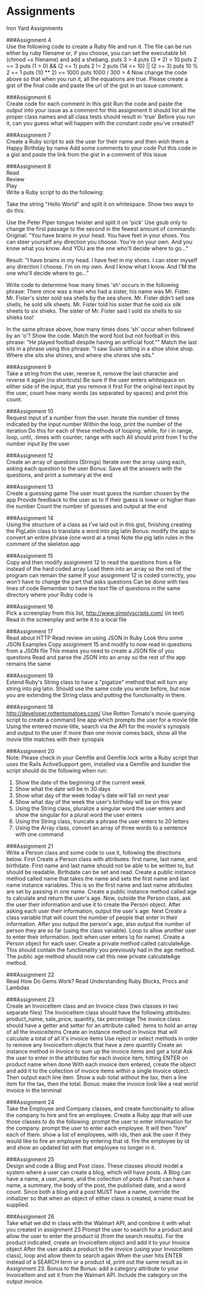 # Assignments
Iron Yard Assignments


###Assignment 4 <br>
Use the following code to create a Ruby file and run it. The file can be run either by ruby filename or, if you choose, you can set the executable bit (chmod +x filename) and add a shebang.
puts 3 > 4 puts (3 * 2) > 10 puts 2 == 3 puts (1 > 0) && (2 <= 1) puts 2 != 2 puts (14 <= 10) || (2 >= 3) puts 10 % 2 == 1 puts (10 ** 2) == 1000 puts 1000 / 300 > 4
Now change the code above so that when you run it, all the equations are true.
Please create a gist of the final code and paste the url of the gist in an issue comment.

###Assignment 6<br>
Create code for each comment in this gist
Run the code and paste the output into your issue as a comment for this assignment
It should list all the proper class names and all class tests should result in 'true'
Before you run it, can you guess what will happen with the constant code you've created?


###Assignment 7<br>
Create a Ruby script to ask the user for their name and then wish them a Happy Birthday by name
Add some comments to your code
Put this code in a gist and paste the link from the gist in a comment of this issue

###Assignment 8<br>
Read<br>
Review<br>
Play<br>
Write a Ruby script to do the following:<br>

Take the string "Hello World" and split it on whitespace. Show two ways to do this.

Use the Peter Piper tongue twister and split it on 'pick'
Use gsub only to change the first passage to the second in the fewest amount of commands:
Original: "You have brains in your head. You have feet in your shoes. You can steer yourself any direction you choose. You're on your own. And you know what you know. And YOU are the one who'll decide where to go..."

Result: "I have brains in my head. I have feet in my shoes. I can steer myself any direction I choose. I'm on my own. And I know what I know. And I'M the one who'll decide where to go..."

Write code to determine how many times 'sh' occurs in the following phrase:
There once was a man who had a sister, his name was Mr. Fister. Mr. Fister's sister sold sea shells by the sea shore. Mr. Fister didn't sell sea shells, he sold silk sheets. Mr. Fister told his sister that he sold six silk sheets to six shieks. The sister of Mr. Fister said I sold six shells to six shieks too!

In the same phrase above, how many times does 'sh' occur when followed by an 'o'? Show the code.
Match the word foot but not football in this phrase: "He played football despite having an artificial foot.""
Match the last sits in a phrase using this phrase: "I saw Susie sitting in a shoe shine shop. Where she sits she shines, and where she shines she sits."

###Assignment 9<br>
Take a string from the user, reverse it, remove the last character and reverse it again (no shortcuts)
Be sure if the user enters whitespace on either side of the input, that you remove it first
For the original text input by the user, count how many words (as separated by spaces) and print this count.

###Assignment 10<br>
Request input of a number from the user.
Iterate the number of times indicated by the input number
Within the loop, print the number of the iteration
Do this for each of these methods of looping: while, for i in range, loop, until, .times with counter, range with each
All should print from 1 to the number input by the user


###Assignment 12<br>
Create an array of questions (Strings)
Iterate over the array using each, asking each question to the user
Bonus: Save all the answers with the questions, and print a summary at the end

###Assignment 13<br>
Create a guessing game
The user must guess the number chosen by the app
Provide feedback to the user as to if their guess is lower or higher than the number
Count the number of guesses and output at the end

###Assignment 14<br>
Using the structure of a class as I've laid out in this gist, finishing creating the PigLatin class to translate a word into pig latin
Bonus: modify the app to convert an entire phrase (one word at a time)
Note the pig latin rules in the comment of the skeleton app

###Assignment 15<br>
Copy and then modify assignment 12 to read the questions from a file instead of the hard coded array
Load them into an array so the rest of the program can remain the same
If your assignment 12 is coded correctly, you won't have to change the part that asks questions
Can be done with two lines of code
Remember to have the text file of questions in the same directory where your Ruby code is

###Assignment 16<br>
Pick a screenplay from this list, http://www.simplyscripts.com/ (in text)
Read in the screenplay and write it to a local file

###Assignment 17<br>
Read about HTTP
Read review on using JSON in Ruby
Look thru some JSON Examples
Copy assignment 15 and modify to now read in questions from a JSON file
This means you need to create a JSON file of you questions
Read and parse the JSON into an array so the rest of the app remains the same

###Assignment 19<br>
Extend Ruby's String class to have a "pigatize" method that will turn any string into pig latin.
Should use the same code you wrote before, but now you are extending the String class and putting the functionality in there.

###Assignment 18<br>
http://developer.rottentomatoes.com/
Use Rotten Tomato's movie querying script to create a command line app which prompts the user for a movie title
Using the entered movie title, search via the API for the movie's synopsis and output to the user
If more than one movie comes back, show all the movie title matches with their synopsis

###Assignment 20<br>
Note: Please check in your Gemfile and Gemfile.lock
write a Ruby script that uses the Rails ActiveSupport gem, installed via a Gemfile and bundler
the script should do the following when run:
1) Show the date of the beginning of the current week
2) Show what the date will be in 30 days
3) Show what day of the week today's date will fall on next year
4) Show what day of the week the user's birthday will be on this year
5) Using the String class, pluralize a singular word the user enters and show the singular for a plural word the user enters
6) Using the String class, truncate a phrase the user enters to 20 letters
7) Using the Array class, convert an array of three words to a sentence with one command

###Assignment 21<br>
Write a Person class and some code to use it, following the directions below.
First
Create a Person class with attributes: first name, last name, and birthdate.
First name and last name should not be able to be written to, but should be readable.
Birthdate can be set and read.
Create a public instance method called name that takes the name and sets the first name and last name instance variables. This is so the first name and last name attributes are set by passing in one name.
Create a public instance method called age to calculate and return the user's age.
Now, outside the Person class, ask the user their information and use it to create the Person object.
After asking each user their information, output the user's age.
Next
Create a class variable that will count the number of people that enter in their information. After you output the person's age, also output the number of person they are so far (using the class variable).
Loop to allow another user to enter their information. (exit when user enters \q for name). Create a Person object for each user.
Create a private method called calculateAge. This should contain the functionality you previously had in the age method. The public age method should now call this new private calculateAge method.

###Assignment 22<br>
Read How Do Gems Work?
Read Understanding Ruby Blocks, Procs and Lambdas

###Assignment 23<br>
Create an InvoiceItem class and an Invoice class (two classes in two separate files)
The InvoiceItem class should have the following attributes: product_name, sale_price, quantity, tax percentage
The invoice class should have a getter and setter for an attribute called: items to hold an array of all the InvoiceItems
Create an instance method in Invoice that will calculate a total of all it's invoice items
Use reject or select methods in order to remove any InvoiceItem objects that have a zero quantity
Create an instance method in Invoice to sum up the invoice items and get a total
Ask the user to enter in the attributes for each invoice item, hitting ENTER on product name when done
With each invoice item entered, create the object and add it to the collection of invoice items within a single Invoice object.
Then output each line item.
Show a sub-total without the tax, then a line item for the tax, then the total.
Bonus: make the invoice look like a real world invoice in the terminal

###Assignment 24<br>
Take the Employee and Company classes, and create functionality to allow the company to hire and fire an employee.
Create a Ruby app that will use those classes to do the following:
prompt the user to enter information for the company.
prompt the user to enter each employee. It will then "hire" each of them.
show a list of employees, with ids, then ask the user if they would like to fire an employee by entering that id.
fire the employee by id and show an updated list with that employee no longer in it.

###Assignment 25<br>
Design and code a Blog and Post class.
These classes should model a system where a user can create a blog, which will have posts.
A Blog can have a name, a user_name, and the collection of posts
A Post can have a name, a summary, the body of the post, the published date, and a word count.
Since both a blog and a post MUST have a name, override the initializer so that when an object of either class is created, a name must be supplied.

###Assignment 26<br>
Take what we did in class with the Walmart API, and combine it with what you created in assignment 23
Prompt the user to search for a product and allow the user to enter the product id (from the search results). For the product indicated, create an InvoiceItem object and add it to your Invoice object
After the user adds a product to the invoice (using your InvoiceItem class), loop and allow them to search again
When the user hits ENTER instead of a SEARCH term or a product id, print out the same result as in Assignment 23.
Bonus to the Bonus: add a category attribute to your InvoiceItem and set it from the Walmart API. Include the category on the output invoice.


